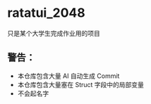 # ratatui_2048
只是某个大学生完成作业用的项目

## 警告：
- 本仓库包含大量 AI 自动生成 Commit
- 本仓库包含大量塞在 Struct 字段中的局部变量
- 不会起名字
